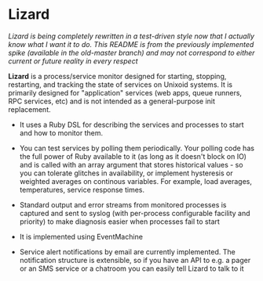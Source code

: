 # Lizard

*Lizard is being completely rewritten in a test-driven style now that
I actually know what I want it to do.  This README is from the
previously implemented spike (available in the old-master branch) and
may not correspond to either current or future reality in every
respect*

**Lizard** is a process/service monitor designed for starting,
stopping, restarting, and tracking the state of services on Unixoid
systems. It is primarily designed for "application" services (web
apps, queue runners, RPC services, etc) and is not intended as a
general-purpose init replacement.
 
* It uses a Ruby DSL for describing the services and processes to
start and how to monitor them.

* You can test services by polling them periodically. Your polling
code has the full power of Ruby available to it (as long as it doesn't
block on IO) and is called with an array argument that stores
historical values - so you can tolerate glitches in availability, or
implement hysteresis or weighted averages on continous variables. For
example, load averages, temperatures, service response times.

* Standard output and error streams from monitored processes is captured
and sent to syslog (with per-process configurable facility and priority)
to make diagnosis easier when processes fail to start

* It is implemented using EventMachine

* Service alert notifications by email are currently implemented. The
notification structure is extensible, so if you have an API to e.g. a
pager or an SMS service or a chatroom you can easily tell Lizard to
talk to it

